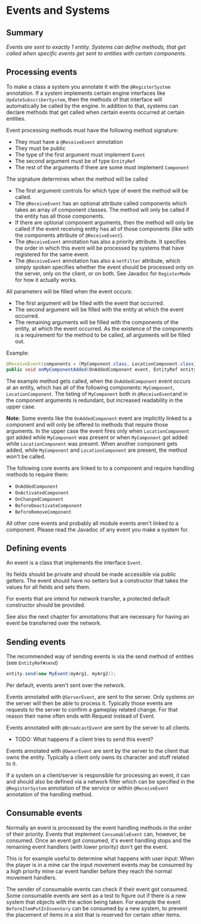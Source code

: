# Events and Systems
## Summary
_Events are sent to exactly 1 entity. Systems can define methods, that get called when specific events get sent to entities with certain components._

## Processing events
To make a class a system you annotate it with the `@RegisterSystem` annotation. If a system implements certain engine interfaces like `UpdateSubscriberSystem`, then the methods of that interface will automatically be called by the engine. In addition to that, systems can declare methods that get called when certain events occurred at certain entities. 

Event processing methods must have the following method signature:
* They must have a `@ReceiveEvent` annotation
* They must be public
* The type of the first argument must implement `Event`
* The second argument must be of type `EntityRef`
* The rest of the arguments if there are some must implement `Component`

The signature determines when the method will be called
* The first argument controls for which type of event the method will be called.
* The `@ReceiveEvent` has an optional attribute called components which takes an array of component classes. The method will only be called if the entity has all those components.
* If there are optional component arguments, then the method will only be called if the event receiving entity has all of those components (like with the components attribute of `@ReceiveEvent`).
* The `@ReceiveEvent` annotation has also a priority attribute. It specifies the order in which this event will be processed by systems that have registered for the same event.
* The `@ReceiveEvent` annotation has also a `netFilter` attribute, which simply spoken specifies whether the event should be processed only on the server, only on the client, or on both. See Javadoc for `RegisterMode` for how it actually works.

All parameters will be filled when the event occurs:
* The first argument will be filled with the event that occurred.
* The second argument will be filled with the entity at which the event occurred.
* The remaining arguments will be filled with the components of the entity, at which the event occurred. As the existence of the components is a requirement for the method to be called, all arguments will be filled out.

Example:
```java
@ReceiveEvent(components = {MyComponent.class, LocationComponent.class})
public void onMyComponentAdded(OnAddedComponent event, EntityRef entity, MyComponent myComponent) {
```
The example method gets called, when the `OnAddedComponent` event occurs at an entity, which has all of the following components: `MyComponent`, `LocationComponent`. The listing of `MyComponent` both in `@ReceiveEvent`and in the component arguments is redundant, but increased readability in the upper case.

**Note:** Some events like the `OnAddedComponent` event are implicitly linked to a component and will only be offered to methods that require those arguments. In the upper case the event fires only when `LocationComponent` got added while `MyComponent` was present or when `MyComponent` got added while `LocationComponent` was present. When another component gets added, while `MyComponent` and `LocationComponent` are present, the method won't be called.

The following core events are linked to to a component and require handling methods to require them:
* `OnAddedComponent`
* `OnActivatedComponent`
* `OnChangedComponent`
* `BeforeDeactivateComponent`
* `BeforeRemoveComponent`

All other core events and probably all module events aren't linked to a component. Please read the Javadoc of any event you make a system for.

## Defining events
An event is a class that implements the interface `Event`.

Its fields should be private and should be made accessible via public getters. The event should have no setters but a constructor that takes the values for all fields and sets them.

For events that are intend for network transfer, a protected default constructor should be provided.

See also the next chapter for annotations that are necessary for having an event be transferred over the network.

## Sending events
The recommended way of sending events is via the send method of entities (see `EntityRef#send`)
```java
entity.send(new MyEvent(myArg1, myArg2));
```

Per default, events aren't sent over the network.

Events annotated with `@ServerEvent`, are sent to the server. Only systems on the server will then be able to process it. Typically those events are requests to the server to confirm a gameplay related change. For that reason their name often ends with Request instead of Event.

Events annotated with `@BroadcastEvent` are sent by the server to all clients.
* TODO: What happens if a client tries to send this event?

Events annotated with `@OwnerEvent` are sent by the server to the client that owns the entity. Typically a client only owns its character and stuff related to it.

If a system on a client/server is responsible for processing an event, it can and should also be defined via a network filter which can be specified in the `@RegisterSystem` annotation of the service or within `@ReceiveEvent` annotation of the handling method.

## Consumable events
Normally an event is processed by the event handling methods in the order of their priority. Events that implement `ConsumableEvent` can, however, be consumed. Once an event got consumed, it's event handling stops and the remaining event handlers (with  lower priority) don't get the event.

This is for example useful to determine what happens with user input: When the player is in a mine car the input movement events may be consumed by a high priority mine car event handler before they reach the normal movement handlers. 

The sender of consumable events can check if their event got consumed. Some consumable events are sent as a test to figure out if there is a new system that objects with the action being taken. For example the event `BeforeItemPutInInventory` can be consumed by a new system, to prevent the placement of items in a slot that is reserved for certain other items.